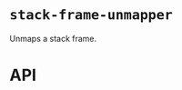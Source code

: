 # `stack-frame-unmapper`

Unmaps a stack frame.

# API

<!-- Generated by documentation.js. Update this documentation by updating the source code. -->
